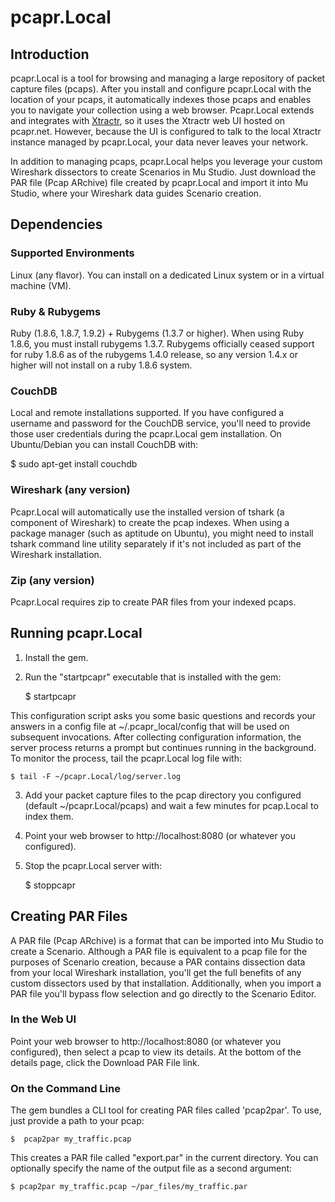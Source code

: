 # pcapr.Local #

## Introduction

pcapr.Local is a tool for browsing and managing a large repository of packet capture files (pcaps). After you install and configure pcapr.Local with the location of your pcaps, it automatically indexes those pcaps and enables you to navigate your collection using a web browser. Pcapr.Local extends and integrates with [Xtractr](http://code.google.com/p/pcapr/wiki/Xtractr), so it uses the Xtractr web UI hosted on pcapr.net. However, because the UI is configured to talk to the local Xtractr instance managed by pcapr.Local, your data never leaves your network.

In addition to managing pcaps, pcapr.Local helps you leverage your custom Wireshark dissectors to create Scenarios in Mu Studio. Just download the PAR file (Pcap ARchive) file created by pcapr.Local and import it into Mu Studio, where your Wireshark data guides Scenario creation.

## Dependencies

### Supported Environments

Linux (any flavor). You can install on a dedicated Linux system or in a virtual machine (VM). 

### Ruby & Rubygems

Ruby (1.8.6, 1.8.7, 1.9.2) + Rubygems (1.3.7 or higher). When using Ruby 1.8.6, you must install rubygems 1.3.7. Rubygems officially ceased support for ruby 1.8.6 as of the rubygems 1.4.0 release, so any version 1.4.x or higher will not install on a ruby 1.8.6 system.

### CouchDB
Local and remote installations supported. If you have configured a username and password for the CouchDB service, you'll need to provide those user credentials during the pcapr.Local gem installation. On Ubuntu/Debian you can install CouchDB with:

   $ sudo apt-get install couchdb

### Wireshark (any version)

Pcapr.Local will automatically use the installed version of tshark (a component of Wireshark) to create the pcap indexes. When using a package manager (such as aptitude on Ubuntu), you might need to install tshark command line utility separately if it's not included as part of the Wireshark installation. 

### Zip (any version)
Pcapr.Local requires zip to create PAR files from your indexed pcaps.

## Running pcapr.Local

1. Install the gem. 
2. Run the "startpcapr" executable that is installed with the gem:

    $ startpcapr

This configuration script asks you some basic questions and records your answers in a config file at ~/.pcapr_local/config that will be used on subsequent invocations. After collecting configuration information, the server process returns a prompt but continues running in the background. To monitor the process, tail the pcapr.Local log file with:

    $ tail -F ~/pcapr.Local/log/server.log

3. Add your packet capture files to the pcap directory you configured (default ~/pcapr.Local/pcaps) and wait a few minutes for pcap.Local to index them. 
4. Point your web browser to http://localhost:8080 (or whatever you configured).
5. Stop the pcapr.Local server with:

    $ stoppcapr

## Creating PAR Files

A PAR file (Pcap ARchive) is a format that can be imported into Mu Studio to create a Scenario. Although a PAR file is equivalent to a pcap file for the purposes of Scenario creation, because a PAR contains dissection data from your local Wireshark installation, you'll get the full benefits of any custom dissectors used by that installation. Additionally, when you import a PAR file you'll bypass flow selection and go directly to the Scenario Editor.

### In the Web UI

Point your web browser to http://localhost:8080 (or whatever you configured), then select a pcap to view its details. At the bottom of the details page, click the Download PAR File link.

### On the Command Line

The gem bundles a CLI tool for creating PAR files called 'pcap2par'. To use, just provide a path to your pcap:
 
    $  pcap2par my_traffic.pcap

This creates a PAR file called "export.par" in the current directory. You can optionally specify the name of the output file as a second argument:

    $ pcap2par my_traffic.pcap ~/par_files/my_traffic.par 